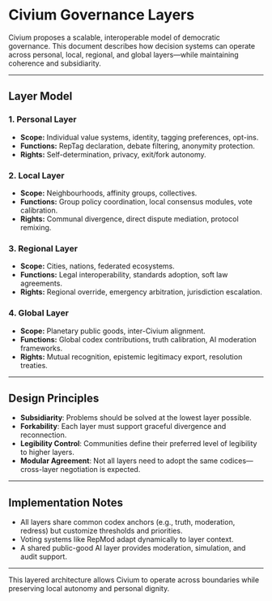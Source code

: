 # Civium Governance Layers

Civium proposes a scalable, interoperable model of democratic governance. This document describes how decision systems can operate across personal, local, regional, and global layers—while maintaining coherence and subsidiarity.

---

## Layer Model

### 1. **Personal Layer**
- **Scope:** Individual value systems, identity, tagging preferences, opt-ins.
- **Functions:** RepTag declaration, debate filtering, anonymity protection.
- **Rights:** Self-determination, privacy, exit/fork autonomy.

### 2. **Local Layer**
- **Scope:** Neighbourhoods, affinity groups, collectives.
- **Functions:** Group policy coordination, local consensus modules, vote calibration.
- **Rights:** Communal divergence, direct dispute mediation, protocol remixing.

### 3. **Regional Layer**
- **Scope:** Cities, nations, federated ecosystems.
- **Functions:** Legal interoperability, standards adoption, soft law agreements.
- **Rights:** Regional override, emergency arbitration, jurisdiction escalation.

### 4. **Global Layer**
- **Scope:** Planetary public goods, inter-Civium alignment.
- **Functions:** Global codex contributions, truth calibration, AI moderation frameworks.
- **Rights:** Mutual recognition, epistemic legitimacy export, resolution treaties.

---

## Design Principles

- **Subsidiarity**: Problems should be solved at the lowest layer possible.
- **Forkability**: Each layer must support graceful divergence and reconnection.
- **Legibility Control**: Communities define their preferred level of legibility to higher layers.
- **Modular Agreement**: Not all layers need to adopt the same codices—cross-layer negotiation is expected.

---

## Implementation Notes

- All layers share common codex anchors (e.g., truth, moderation, redress) but customize thresholds and priorities.
- Voting systems like RepMod adapt dynamically to layer context.
- A shared public-good AI layer provides moderation, simulation, and audit support.

---

This layered architecture allows Civium to operate across boundaries while preserving local autonomy and personal dignity.
